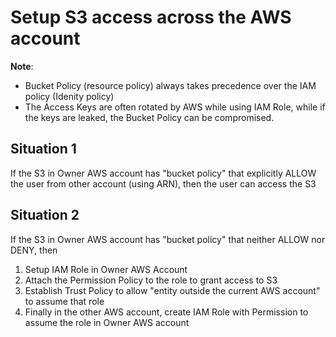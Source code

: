 # Setup S3 access across the AWS account

**Note**: 
- Bucket Policy (resource policy) always takes precedence over the IAM policy (Idenity policy)
- The Access Keys are often rotated by AWS while using IAM Role, while if the keys are leaked, the Bucket Policy can be compromised.

## Situation 1
If the S3 in Owner AWS account has "bucket policy" that explicitly ALLOW the user from other account (using ARN), then the user can access the S3

## Situation 2
If the S3 in Owner AWS account has "bucket policy" that neither ALLOW nor DENY, then
1. Setup IAM Role in Owner AWS Account
2. Attach the Permission Policy to the role to grant access to S3
3. Establish Trust Policy to allow "entity outside the current AWS account" to assume that role
4. Finally in the other AWS account, create IAM Role with Permission to assume the role in Owner AWS account
